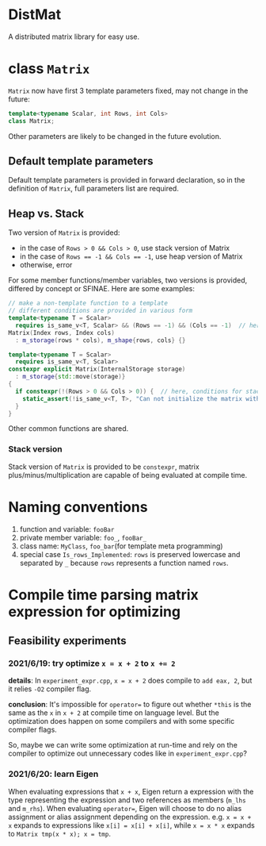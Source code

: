 # DistMat
A distributed matrix library for easy use.

# class `Matrix`
`Matrix` now have first 3 template parameters fixed, may not change in the future:
```cpp
template<typename Scalar, int Rows, int Cols>
class Matrix;
```
Other parameters are likely to be changed in the future evolution.

## Default template parameters
Default template parameters is provided in forward declaration, so in the definition of `Matrix`, full parameters list are required.

## Heap vs. Stack
Two version of `Matrix` is provided:
- in the case of `Rows > 0 && Cols > 0`, use stack version of Matrix
- in the case of `Rows == -1 && Cols == -1`, use heap version of Matrix
- otherwise, error

For some member functions/member variables, two versions is provided, differed by concept or SFINAE. Here are some examples:
```cpp
// make a non-template function to a template
// different conditions are provided in various form
template<typename T = Scalar>
  requires is_same_v<T, Scalar> && (Rows == -1) && (Cols == -1)  // here, conditions for heap version
Matrix(Index rows, Index cols)
  : m_storage(rows * cols), m_shape{rows, cols} {}

template<typename T = Scalar>
  requires is_same_v<T, Scalar>
constexpr explicit Matrix(InternalStorage storage)
  : m_storage{std::move(storage)}
{
  if constexpr(!(Rows > 0 && Cols > 0)) {  // here, conditions for stack version
    static_assert(!is_same_v<T, T>, "Can not initialize the matrix without shape specified!");
  }
}
```

Other common functions are shared.

### Stack version
Stack version of `Matrix` is provided to be `constexpr`, matrix plus/minus/multiplication are capable of being evaluated at compile time.

# Naming conventions
1. function and variable: `fooBar`
2. private member variable: `foo_`, `fooBar_`
3. class name: `MyClass`, `foo_bar`(for template meta programming)
4. special case `Is_rows_Implemented`: `rows` is preserved lowercase and separated by `_` because `rows` represents a function named `rows`.

# Compile time parsing matrix expression for optimizing

## Feasibility experiments

### 2021/6/19: try optimize `x = x + 2` to `x += 2`

**details**:
In `experiment_expr.cpp`, `x = x + 2` does compile to `add eax, 2`, but it relies `-O2` compiler flag.

**conclusion**:
It's impossible for `operator=` to figure out whether `*this` is the same as the `x` in `x + 2` at compile time on language level. But the optimization does happen on some compilers and with some specific compiler flags.

So, maybe we can write some optimization at run-time and rely on the compiler to optimize out unnecessary codes like in `experiment_expr.cpp`?

### 2021/6/20: learn Eigen

When evaluating expressions that `x + x`, Eigen return a expression with the type representing the expression and two references as members (`m_lhs` and `m_rhs`). When evaluating `operator=`, Eigen will choose to do no alias assignment or alias assignment depending on the expression. e.g. `x = x + x` expands to expressions like `x[i] = x[i] + x[i]`, while `x = x * x` expands to `Matrix tmp(x * x); x = tmp`.
